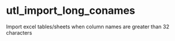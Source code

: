 # utl_import_long_conames
Import excel tables/sheets when column names are greater than 32 characters
